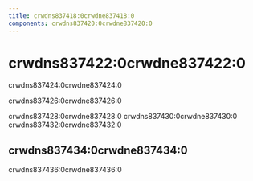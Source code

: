 ```yaml
---
title: crwdns837418:0crwdne837418:0
components: crwdns837420:0crwdne837420:0
---
```

# crwdns837422:0crwdne837422:0

<p class="description">crwdns837424:0crwdne837424:0</p>

crwdns837426:0crwdne837426:0

crwdns837428:0crwdne837428:0 crwdns837430:0crwdne837430:0 crwdns837432:0crwdne837432:0

## crwdns837434:0crwdne837434:0

crwdns837436:0crwdne837436:0